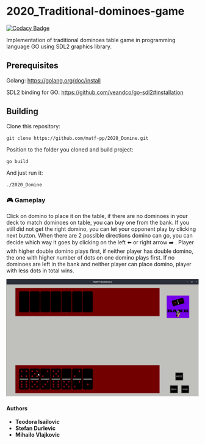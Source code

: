 # 2020_Traditional-dominoes-game

[![Codacy Badge](https://api.codacy.com/project/badge/Grade/75efbce96cf34f65b612abd1dce0c9a4)](https://app.codacy.com/gh/matf-pp/2020_Domine?utm_source=github.com&utm_medium=referral&utm_content=matf-pp/2020_Domine&utm_campaign=Badge_Grade_Dashboard)

Implementation of traditional dominoes table game in programming language GO using SDL2 graphics library.

## Prerequisites

Golang: <https://golang.org/doc/install>

SDL2 binding for GO: <https://github.com/veandco/go-sdl2#installation>

## Building  
Clone this repository:
```shell
git clone https://github.com/matf-pp/2020_Domine.git
```
Position to the folder you cloned and build project:
```shell
go build
```
And just run it:
```shell
./2020_Domine
```
### :video_game: Gameplay
Click on domino to place it on the table, if there are no dominoes in your deck to match dominoes on table, you can buy one from the bank. If you still did not get the right domino, you can let your opponent play by clicking next button. When there are 2 possible directions domino can go, you can decide which way it goes by clicking on the left :arrow_left: or right arrow :arrow_right: . Player with higher double domino plays first, if neither player has double domino, the one with higher number of dots on one domino plays first. If no dominoes are left in the bank and neither player can place domino, player with less dots in total wins.

![](demo.gif)

#### Authors
-   **Teodora Isailovic**
-   **Stefan Durlevic**
-   **Mihailo Vlajkovic**
